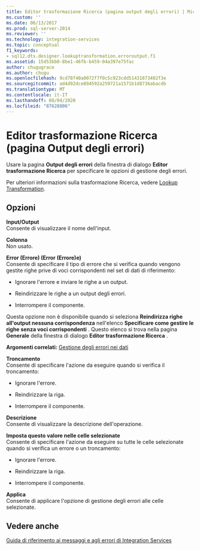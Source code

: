 ```yaml
---
title: Editor trasformazione Ricerca (pagina output degli errori) | Microsoft Docs
ms.custom: ''
ms.date: 06/13/2017
ms.prod: sql-server-2014
ms.reviewer: ''
ms.technology: integration-services
ms.topic: conceptual
f1_keywords:
- sql12.dts.designer.lookuptransformation.erroroutput.f1
ms.assetid: 15d53bb0-8be1-46fb-b459-04a397e75fac
author: chugugrace
ms.author: chugu
ms.openlocfilehash: 9cd78f40a0072f7f0c5c923cdd51431873402f3e
ms.sourcegitcommit: ad4d92dce894592a259721a1571b1d8736abacdb
ms.translationtype: MT
ms.contentlocale: it-IT
ms.lasthandoff: 08/04/2020
ms.locfileid: "87628806"
---
```

# <a name="lookup-transformation-editor-error-output-page"></a>Editor trasformazione Ricerca (pagina Output degli errori)
  Usare la pagina **Output degli errori** della finestra di dialogo **Editor trasformazione Ricerca** per specificare le opzioni di gestione degli errori.  
  
 Per ulteriori informazioni sulla trasformazione Ricerca, vedere [Lookup Transformation](data-flow/transformations/lookup-transformation.md).  
  
## <a name="options"></a>Opzioni  
 **Input/Output**  
 Consente di visualizzare il nome dell'input.  
  
 **Colonna**  
 Non usato.  
  
 **Error (Errore) (Error (Errore)e)**  
 Consente di specificare il tipo di errore che si verifica quando vengono gestite righe prive di voci corrispondenti nel set di dati di riferimento:  
  
-   Ignorare l'errore e inviare le righe a un output.  
  
-   Reindirizzare le righe a un output degli errori.  
  
-   Interrompere il componente.  
  
 Questa opzione non è disponibile quando si seleziona **Reindirizza righe all'output nessuna corrispondenza** nell'elenco **Specificare come gestire le righe senza voci corrispondenti** . Questo elenco si trova nella pagina **Generale** della finestra di dialogo **Editor trasformazione Ricerca** .  
  
 **Argomenti correlati:** [Gestione degli errori nei dati](data-flow/error-handling-in-data.md)  
  
 **Troncamento**  
 Consente di specificare l'azione da eseguire quando si verifica il troncamento:  
  
-   Ignorare l'errore.  
  
-   Reindirizzare la riga.  
  
-   Interrompere il componente.  
  
 **Descrizione**  
 Consente di visualizzare la descrizione dell'operazione.  
  
 **Imposta questo valore nelle celle selezionate**  
 Consente di specificare l'azione da eseguire su tutte le celle selezionate quando si verifica un errore o un troncamento:  
  
-   Ignorare l'errore.  
  
-   Reindirizzare la riga.  
  
-   Interrompere il componente.  
  
 **Applica**  
 Consente di applicare l'opzione di gestione degli errori alle celle selezionate.  
  
## <a name="see-also"></a>Vedere anche  
 [Guida di riferimento ai messaggi e agli errori di Integration Services](../../2014/integration-services/integration-services-error-and-message-reference.md)  
  
  
